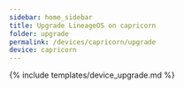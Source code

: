 ```yaml
---
sidebar: home_sidebar
title: Upgrade LineageOS on capricorn
folder: upgrade
permalink: /devices/capricorn/upgrade
device: capricorn
---
```

{% include templates/device_upgrade.md %}
